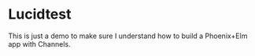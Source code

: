 # Lucidtest

This is just a demo to make sure I understand how to build a Phoenix+Elm app with Channels.
